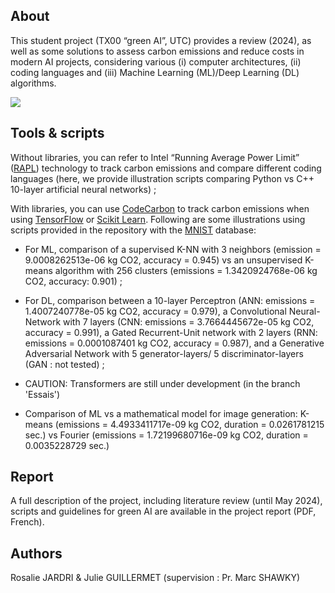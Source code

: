 ## About 
This student project (TX00 “green AI”, UTC) provides a review (2024), as well as some solutions to assess carbon emissions and reduce costs in modern AI projects, considering various (i) computer architectures, (ii) coding languages and (iii) Machine Learning (ML)/Deep Learning (DL) algorithms.

[![](https://tinyurl.com/greenai-pledge)](https://github.com/daviddao/green-ai)

## Tools & scripts
Without libraries, you can refer to Intel “Running Average Power Limit” ([RAPL](https://web.eece.maine.edu/~vweaver/projects/rapl/)) technology to track carbon emissions and compare different coding languages (here, we provide illustration scripts comparing Python vs C++ 10-layer artificial neural networks) ;

With libraries, you can use [CodeCarbon]( https://codecarbon.io/) to track carbon emissions when using [TensorFlow](https://www.tensorflow.org/) or [Scikit Learn]( https://scikit-learn.org/stable/). Following are some illustrations using scripts provided in the repository with the [MNIST]( https://docs.ultralytics.com/datasets/classify/mnist/) database:

- For ML, comparison of a supervised K-NN with 3 neighbors (emission = 9.0008262513e-06 kg CO2, accuracy = 0.945) vs an unsupervised K-means algorithm with 256 clusters (emissions = 1.3420924768e-06 kg CO2, accuracy: 0.901) ;

- For DL, comparison between a 10-layer Perceptron (ANN: emissions =  1.4007240778e-05 kg CO2, accuracy = 0.979), a Convolutional Neural-Network with 7 layers (CNN: emissions = 3.7664445672e-05 kg CO2, accuracy = 0.991), a Gated Recurrent-Unit network with 2 layers (RNN: emissions = 0.0001087401 kg CO2, accuracy = 0.987), and a Generative Adversarial Network with 5 generator-layers/ 5 discriminator-layers (GAN : not tested) ;

- CAUTION: Transformers are still under development (in the branch 'Essais')

- Comparison of ML vs a mathematical model for image generation: K-means (emissions = 4.4933411717e-09 kg CO2, duration =  0.0261781215 sec.) vs Fourier (emissions = 1.72199680716e-09 kg CO2, duration = 0.0035228729 sec.)

## Report
A full description of the project, including literature review (until May 2024), scripts and guidelines for green AI are available in the project report (PDF, French).

## Authors
Rosalie JARDRI & Julie GUILLERMET (supervision : Pr. Marc SHAWKY)
